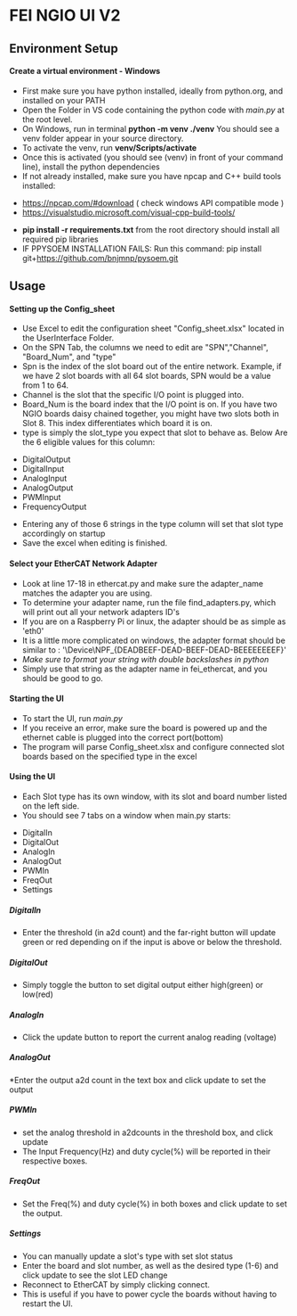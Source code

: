 # FEI NGIO UI V2

## Environment Setup

#### Create a virtual environment - Windows
* First make sure you have python installed, ideally from python.org, and installed on your PATH
* Open the Folder in VS code containing the python code with *main.py* at the root level.
* On Windows, run in terminal **python -m venv ./venv**  You should see a venv folder appear in your source directory.
* To activate the venv, run **venv/Scripts/activate**
* Once this is activated (you should see (venv) in front of your command line), install the python dependencies
* If not already installed, make sure you have npcap and C++ build tools installed:
 - https://npcap.com/#download ( check windows API compatible mode )
 - https://visualstudio.microsoft.com/visual-cpp-build-tools/
* **pip install -r requirements.txt** from the root directory should install all required pip libraries
* IF PPYSOEM INSTALLATION FAILS: Run this command: pip install git+https://github.com/bnjmnp/pysoem.git

## Usage

#### Setting up the Config_sheet
* Use Excel to edit the configuration sheet "Config_sheet.xlsx" located in the UserInterface Folder.
* On the SPN Tab, the columns we need to edit are "SPN","Channel", "Board_Num", and "type"
* Spn is the index of the slot board out of the entire network. Example, if we have 2 slot boards with all 64 slot boards, SPN would be a value from 1 to 64.
* Channel is the slot that the specific I/O point is plugged into.
* Board_Num is the board index that the I/O point is on. If you have two NGIO boards daisy chained together, you might have two slots both in Slot 8. This index differentiates which board it is on.
* type is simply the slot_type you expect that slot to behave as. Below Are the 6 eligible values for this column:
 - DigitalOutput
 - DigitalInput
 - AnalogInput
 - AnalogOutput
 - PWMInput
 - FrequencyOutput
 
* Entering any of those 6 strings in the type column will set that slot type accordingly on startup
* Save the excel when editing is finished.

#### Select your EtherCAT Network Adapter
* Look at line 17-18 in ethercat.py and make sure the adapter_name matches the adapter you are using.
* To determine your adapter name, run the file find_adapters.py, which will print out all your network adapters ID's
* If you are on a Raspberry Pi or linux, the adapter should be as simple as 'eth0'
* It is a little more complicated on windows, the adapter format should be similar to : '\Device\NPF_{DEADBEEF-DEAD-BEEF-DEAD-BEEEEEEEEF}'
* *Make sure to format your string with double backslashes in python*
* Simply use that string as the adapter name in fei_ethercat, and you should be good to go.

#### Starting the UI
* To start the UI, run *main.py*
* If you receive an error, make sure the board is powered up and the ethernet cable is plugged into the correct port(bottom)
* The program will parse Config_sheet.xlsx and configure connected slot boards based on the specified type in the excel

#### Using the UI
* Each Slot type has its own window, with its slot and board number listed on the left side.
* You should see 7 tabs on a window when main.py starts:
 - DigitalIn
 - DigitalOut
 - AnalogIn 
 - AnalogOut 
 - PWMIn
 - FreqOut
 - Settings
 
##### DigitalIn
* Enter the threshold (in a2d count) and the far-right button will update green or red depending on if the input is above or below the threshold.

##### DigitalOut
* Simply toggle the button to set digital output either high(green) or low(red)

##### AnalogIn
* Click the update button to report the current analog reading (voltage)

##### AnalogOut
*Enter the output a2d count in the text box and click update to set the output

##### PWMIn
* set the analog threshold in a2dcounts in the threshold box, and click update
* The Input Frequency(Hz) and duty cycle(%) will be reported in their respective boxes.

##### FreqOut
* Set the Freq(%) and duty cycle(%) in both boxes and click update to set the output.

##### Settings
* You can manually update a slot's type with set slot status
* Enter the board and slot number, as well as the desired type (1-6) and click update to see the slot LED change
* Reconnect to EtherCAT by simply clicking connect.
* This is useful if you have to power cycle the boards without having to restart the UI.
